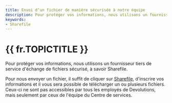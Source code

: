 ```yaml
---
title: Envoi d’un fichier de manière sécurisée à notre équipe
description: Pour protéger vos informations, nous utilisons un fournisseur tiers de service d'échange de fichiers sécurisé, à savoir Sharefile.
keywords:
- Sharefile
---
```

# {{ fr.TOPICTITLE }} 
Pour protéger vos informations, nous utilisons un fournisseur tiers de service d'échange de fichiers sécurisé, à savoir Sharefile.  

Pour nous envoyer un fichier, il suffit de cliquer sur [Sharefile](https://devolutions.sharefile.com/filedrop), d'inscrire vos informations et il vous sera possible de télécharger un ou plusieurs fichiers. Ceux-ci ne sont pas accessibles par tous les employés de Devolutions, mais seulement par ceux de l'équipe du Centre de services.  


